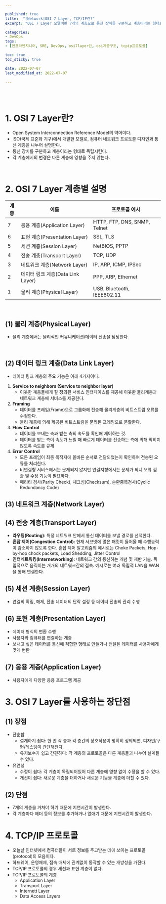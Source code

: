 ```yaml
---

published: true
title:  "[Network]OSI 7 Layer, TCP/IP란?"
excerpt: "OSI 7 Layer 모델이란 7개의 계층으로 통신 장치를 구분하고 계층이라는 형태로 독립시킨 모델이며, TCP/IP는 4계층으로 구성되었고 현재 인터넷 통신에 많이 쓰인다"

categories:
- DevOps
tags:
- [인프라엔지니어, SRE, DevOps, osi7layer란, osi계층구조, tcpip프로토콜]

toc: true
toc_sticky: true

date: 2022-07-07
last_modified_at: 2022-07-07

---
```


<br/><br/>

# 1. OSI 7 Layer란?

- Open System Interconnection Reference Model의 약어이다.
- ISO(국제 표준화 기구)에서 개발한 모델로, 컴퓨터 네트워크 프로토콜 디자인과 통신 계층을 나누어 설명한다.
- 통신 장치를 구분하고 계층이라는 형태로 독립시킨다.
- 각 계층에서의 변경은 다른 계층에 영향을 주지 않는다.

<br/>

# 2. OSI 7 Layer 계층별 설명

| 계층 | 이름 | 프로토콜 예시 |
| --- | --- | --- |
| 7 | 응용 계층(Application Layer) | HTTP, FTP, DNS, SNMP, Telnet |
| 6 | 표현 계층(Presentation Layer) | SSL, TLS |
| 5 | 세션 계층(Session Layer) | NetBIOS, PPTP |
| 4 | 전송 계층(Transport Layer) | TCP, UDP |
| 3 | 네트워크 계층(Network Layer) | IP, ARP, ICMP, IPSec |
| 2 | 데이터 링크 계층(Data Link Layer) | PPP, ARP, Ethernet |
| 1 | 물리 계층(Physical Layer) | USB, Bluetooth, IEEE802.11 |

<br/>

## (1) 물리 계층(Physical Layer)

- 물리 계층에서는 물리적인 커뮤니케이션/데이터 전송을 담당한다.

<br/>

## (2) 데이터 링크 계층(Data Link Layer)

- 데이터 링크 계층의 주요 기능은 아래 4가지이다.

1. **Service to neighbors (Service to neighbor layer)**
    - 이웃한 계층들에게 잘 정의된 서비스 인터페이스를 제공해 이웃한 물리계층과 네트워크 계층에 서비스를 제공한다.
2. **Framing**
    - 데이터를 프레임(Frame)으로 그룹화해 전송해 물리계층의 비트스트림 오류를 수정한다.
    - 물리 계층에 의해 제공된 비트스트림을 분리된 프레임으로 분할한다.
3. **Flow Control**
    - 데이터를 보내는 측과 받는 측의 속도를 확인해 제어하는 것.
    - 데이터를 받는 측이 속도가 느릴 때 빠르게 데이터를 전송하는 측에 의해 막히지 않도록 속도를 규제
4. **Error Control**
    - 모든 프레임이 최종 목적지에 올바른 순서로 전달되었는지 확인하여 전송된 오류를 처리한다.
    - 비연결형 서비스에서는 문제되지 않지만 연결지향에서는 문제가 되니 오류 검출 및 수정 기능이 필요하다.
    - 패리티 검사(Parity Check), 체크섬(Checksum), 순환중복검사(Cyclic Redundancy Code)

## (3) 네트워크 계층(Network Layer)

## (4) 전송 계층(Transport Layer)

- **라우팅(Routing)**: 특정 네트워크 안에서 통신 데이터를 보낼 경로를 선택한다.
- **혼잡 제어(Congestion Control)**: 현재 서브넷에 많은 패킷이 들어올 때 수행능력이 감소하지 않도록 한다. 혼잡 제어 알고리즘의 예시로는 Choke Packets, Hop-by-hop chock packets, Load Shedding, Jitter Control
- **인터네트워킹(Internetworking)**: 네트워크 간의 통신하는 개념 및 제반 기술. 독립적으로 움직이는 개개의 네트워크간의 접속. 예시로는 여러 독립적 LAN을 WAN을 통해 연결한다.

## (5) 세션 계층(Session Layer)

- 연결의 확립, 해제, 전송 데이터의 단락 설정 등 데이터 전송의 관리 수행

## (6) 표현 계층(Presentation Layer)

- 데이터 형식의 변환 수행
- 사용자와 컴퓨터를 연결하는 계층
- 보내고 싶은 데이터를 통신에 적합한 형태로 만들거나 전달된 데이터를 사용자에게 맞게 변환

## (7) 응용 계층(Application Layer)

- 사용자에게 다양한 응용 프로그램 제공

# 3. OSI 7 Layer를 사용하는 장단점

## (1) 장점

- 단순함
    - 설계하기 쉽다: 한 번 각 층과 각 층간의 상호작용이 명확히 정의되면, 디자인/구현/테스팅이 간단해진다.
    - 유지보수가 쉽고 간편하다: 각 계층의 프로토콜은 다른 계층들과 나누어 설계될 수 있다.
- 유연성
    - 수정이 쉽다: 각 계층이 독립되어있어 다른 계층에 영향 없이 수정을 할 수 있다.
    - 개선이 쉽다: 새로운 계층을 더하거나 새로운 기능을 계층에 더할 수 있다.

## (2) 단점

- 7개의 계층을 거쳐야 하기 때문에 지연시간이 발생한다.
- 각 계층마다 헤더 등의 정보를 추가하거나 없애기 때문에 지연시간이 발생한다.

# 4. TCP/IP 프로토콜

- 오늘날 인터넷에서 컴퓨터들이 서로 정보를 주고받는 데에 쓰이는 프로토콜(protocol)의 모음이다.
- 하드웨어, 운영체제, 접속 매체에 관계없이 동작할 수 있는 개방성을 가진다.
- TCP/IP 프로토콜의 경우 세션과 표현 계층이 없다.
- TCP/IP 프로토콜의 계층
    - Application Layer
    - Transport Layer
    - Internett Layer
    - Data Access Layers

<br/><br/>
